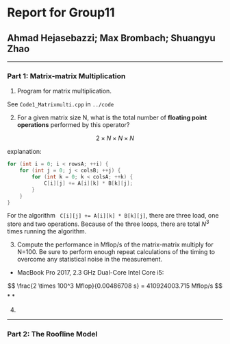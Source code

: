 # Report for Group11
## Ahmad Hejasebazzi; Max Brombach; Shuangyu Zhao


----------
### Part 1: Matrix-matrix Multiplication
1. Program for matrix multiplication.

See ```Code1_Matrixmulti.cpp``` in ```../code```

2. For a given matrix size N, what is the total number of <b>floating point operations</b> performed by this operator?

$$ 2 \times N \times N \times N $$

explanation:
```c++
for (int i = 0; i < rowsA; ++i) {
    for (int j = 0; j < colsB; ++j) {
        for (int k = 0; k < colsA; ++k) {
            C[i][j] += A[i][k] * B[k][j];
        }
    }
}
```
For the algorithm ``` C[i][j] += A[i][k] * B[k][j]```, there are three load,  one store and two operations. Because of the three loops, there are total $N^3$ times running the algorithm.

3. Compute the performance in Mflop/s of the matrix-matrix multiply for N=100. Be sure to perform enough repeat calculations of the timing to overcome any statistical noise in the measurement.

* MacBook Pro 2017, 2.3 GHz Dual-Core Intel Core i5: 

$$ \frac{2 \times 100^3 Mflop}{0.00486708 s} = 410924003.715 Mflop/s $$
* 
* 

4. 












-------------
### Part 2: The Roofline Model









